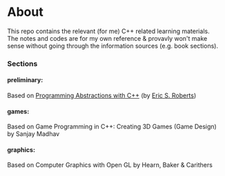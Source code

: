 # About
This repo contains the relevant (for me) C++ related learning materials. <br>
The notes and codes are for my own reference & provavly won't make sense without going through the information sources (e.g. book sections).

### Sections

#### preliminary:
Based on [Programming Abstractions with C++](https://web.stanford.edu/dept/cs_edu/resources/textbook/) (by [Eric S. Roberts](https://cs.stanford.edu/people/eroberts/))<br>

#### games:
Based on Game Programming in C++: Creating 3D Games (Game Design) by Sanjay Madhav

#### graphics:
Based on Computer Graphics with Open GL by Hearn, Baker & Carithers